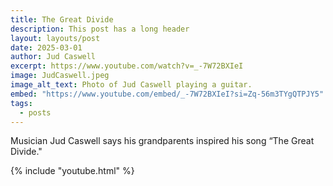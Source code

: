 ```yaml
---
title: The Great Divide
description: This post has a long header
layout: layouts/post
date: 2025-03-01
author: Jud Caswell
excerpt: https://www.youtube.com/watch?v=_-7W72BXIeI
image: JudCaswell.jpeg
image_alt_text: Photo of Jud Caswell playing a guitar.
embed: "https://www.youtube.com/embed/_-7W72BXIeI?si=Zq-56m3TYgQTPJY5"
tags:
  - posts
---
```

Musician Jud Caswell says his grandparents inspired his song “The Great Divide."

{% include "youtube.html" %}